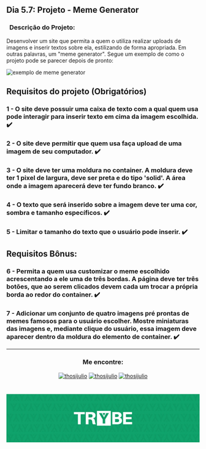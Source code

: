 ## Dia 5.7: Projeto - Meme Generator

### &nbsp; Descrição do Projeto:
Desenvolver um site que permita a quem o utiliza realizar uploads de imagens e inserir textos sobre ela, estilizando de forma apropriada. Em outras palavras, um "meme generator".
Segue um exemplo de como o projeto pode se parecer depois de pronto:

![exemplo de meme generator](./meme-generator.gif)

## Requisitos do projeto (Obrigatórios)

### 1 - O site deve possuir uma caixa de texto com a qual quem usa pode interagir para inserir texto em cima da imagem escolhida. :heavy_check_mark:

### 2 - O site deve permitir que quem usa faça upload de uma imagem de seu computador. :heavy_check_mark:

### 3 - O site deve ter uma moldura no container. A moldura deve ter 1 pixel de largura, deve ser preta e do tipo 'solid'. A área onde a imagem aparecerá deve ter fundo branco. :heavy_check_mark:

### 4 - O texto que será inserido sobre a imagem deve ter uma cor, sombra e tamanho específicos. :heavy_check_mark:

### 5 - Limitar o tamanho do texto que o usuário pode inserir. :heavy_check_mark:

## Requisitos Bônus:

### 6 - Permita a quem usa customizar o meme escolhido acrescentando a ele uma de três bordas. A página deve ter três botões, que ao serem clicados devem cada um trocar a própria borda ao redor do container. :heavy_check_mark:
 
### 7 - Adicionar um conjunto de quatro imagens pré prontas de memes famosos para o usuário escolher. Mostre miniaturas das imagens e, mediante clique do usuário, essa imagem deve aparecer dentro da moldura do elemento de container. :heavy_check_mark:

---

<h3 align=center>Me encontre:</h3>

<p align=center>
<a href="https://www.linkedin.com/in/thosijulio/" target="blank"><img align="center" src="https://cdn.jsdelivr.net/npm/simple-icons@3.0.1/icons/linkedin.svg" alt="thosijulio" height="20" width="20" /></a>
<a href="https://www.github.com/thosijulio/" target="blank"><img align="center" src="https://cdn.jsdelivr.net/npm/simple-icons@3.0.1/icons/github.svg" alt="thosijulio" height="20" width="20" /></a>
<a href="https://www.instagram.com/thosijulio" target="blank"><img align="center" src="https://cdn.jsdelivr.net/npm/simple-icons@3.0.1/icons/instagram.svg" alt="thosijulio" height="20" width="20" /></a>
 </p>
 
 <h1 align="center">
    <img alt="Trybe" src="https://github.com/thosijulio/trybe-exercises/blob/main/trybe_logo.jpeg" />
</h1>
